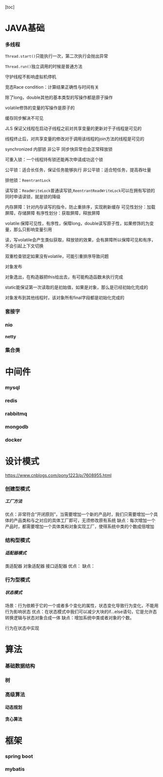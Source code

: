 [toc]

# JAVA基础

### 多线程

`Thread.start()`只能执行一次，第二次执行会抛出异常

`Thread.run()`独立调用的时候是普通方法

守护线程不影响虚拟机停机

竞态Race condition：计算结果正确性与时间有关

除了long，double其他的基本类型的写操作都是原子操作

volatile修饰的变量的写操作是原子的

缓存同步解决不可见

JLS 保证父线程在启动子线程之前对共享变量的更新对于子线程是可见的

线程终止后，对共享变量的修改对于调用该线程的join方法的线程是可见的

synchronized 内部锁 非公平 同步快异常也会正常释放锁

可重入锁：一个线程持有锁还能再次申请成功这个锁

公平锁：适合长任务，保证任务能够执行
非公平锁：适合短任务，提高吞吐量

排他锁：`ReentrantLock`

读写锁：`ReadWriteLock`普通读写锁,`ReentrantReadWriteLock`可以在拥有写锁的同时申请读锁，就是锁的降级

内存屏障：针对内存读写的指令，防止重排序，实现刷新缓存
可见性划分：加载屏障，存储屏障
有序性划分：获取屏障，释放屏障

volatile:保障可见性，有序性，保障long，double读写原子性，如果修饰的为变量，那么只影响变量引用

读，写volatile会产生类似获取，释放锁的效果，会有屏障所以保障可见和有序，不会引起上下文切换

双重检查锁定如果没有volatile，可能引重排序导致问题

对象发布

对象逸出，在构造器把this给出去，有可能构造函数未执行完成

static能保证第一次读取的是初始值，如果是对象，那么是已经初始化完成的

对象发布到其他线程时，该对象所有final字段都是初始化完成的

### 套接字

### nio

#### netty

### 集合类

# 中间件

### mysql

### redis

### rabbitmq

### mongodb

### docker

# 设计模式

https://www.cnblogs.com/pony1223/p/7608955.html

### 创建型模式

##### 工厂方法

优点：非常符合“开闭原则”，当需要增加一个新的产品时，我们只需要增加一个具体的产品类和与之对应的具体工厂即可，无须修改原有系统
缺点：每次增加一个产品时，都需要增加一个具体类和对象实现工厂，使得系统中类的个数成倍增加

### 结构型模式

##### 适配器模式
类适配器
对象适配器
接口适配器
优点：
缺点：

### 行为型模式

##### 状态模式

场景：行为依赖于它的一个或者多个变化的属性，状态变化导致行为变化，不能用行为影响状态
优点：在状态模式中我们可以减少大块的if…else语句，它是允许态转换逻辑与状态对象合成一体
缺点：增加系统中类或者对象的个数。

行为在状态中实现

# 算法

### 基础数据结构

### 树

### 高级算法

#### 动态规划

#### 贪心算法

# 框架

### spring boot

### mybatis

### 

